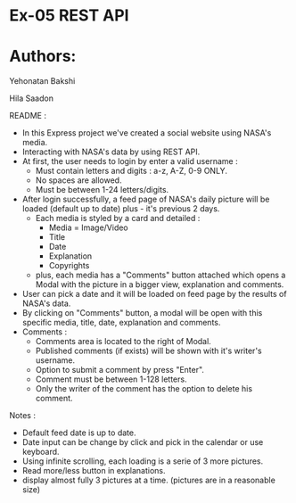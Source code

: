 
# Ex-05 REST API

# Authors:
Yehonatan Bakshi

Hila Saadon

README :
- In this Express project we've created a social website using NASA's media.
- Interacting with NASA's data by using REST API.
- At first, the user needs to login by enter a valid username :
  - Must contain letters and digits : a-z, A-Z, 0-9 ONLY.
  - No spaces are allowed.
  - Must be between 1-24 letters/digits.
- After login successfully, a feed page of NASA's daily picture will be loaded (default up to date) plus - it's previous 2 days.
  - Each media is styled by a card and detailed :
    - Media = Image/Video
    - Title
    - Date
    - Explanation
    - Copyrights
  - plus, each media has a "Comments" button attached which opens a Modal with the picture in a bigger view, explanation and comments.
- User can pick a date and it will be loaded on feed page by the results of NASA's data.
- By clicking on "Comments" button, a modal will be open with this specific media, title, date, explanation and comments.
- Comments :
  - Comments area is located to the right of Modal.
  - Published comments (if exists) will be shown with it's writer's username.
  - Option to submit a comment by press "Enter".
  - Comment must be between 1-128 letters.
  - Only the writer of the comment has the option to delete his comment.


Notes :
- Default feed date is up to date.
- Date input can be change by click and pick in the calendar or use keyboard.
- Using infinite scrolling, each loading is a serie of 3 more pictures.
- Read more/less button in explanations.
- display almost fully 3 pictures at a time. (pictures are in a reasonable size)
